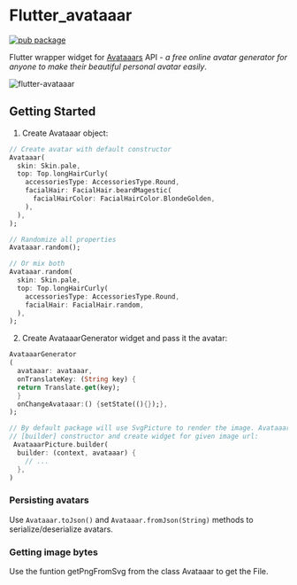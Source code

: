 # Flutter_avataaar

[![pub package](https://img.shields.io/pub/v/avataaar_image_2.svg)](https://pub.dartlang.org/packages/avataaar_image_2)

Flutter wrapper widget for [Avataaars](https://getavataaars.com/) API - *a free online avatar generator for anyone to make their beautiful personal avatar easily*.

![flutter-avataaar](https://user-images.githubusercontent.com/45365279/146657228-b7d5fd77-543c-4a48-b81a-4e4c11956be5.gif)

## Getting Started

1. Create Avataaar object:
```Dart
// Create avatar with default constructor
Avataaar(
  skin: Skin.pale,
  top: Top.longHairCurly(
    accessoriesType: AccessoriesType.Round,
    facialHair: FacialHair.beardMagestic(
      facialHairColor: FacialHairColor.BlondeGolden,
    ),
  ),
);

// Randomize all properties
Avataaar.random();

// Or mix both
Avataaar.random(
  skin: Skin.pale,
  top: Top.longHairCurly(
    accessoriesType: AccessoriesType.Round,
    facialHair: FacialHair.random,
  ),
);
```

2. Create AvataaarGenerator widget and pass it the avatar:

```Dart
AvataaarGenerator
(
  avataaar: avataaar,
  onTranslateKey: (String key) {
  return Translate.get(key);
  }
  onChangeAvataaar:() {setState((){});},
);

// By default package will use SvgPicture to render the image. AvataaarPicture could be used to create a custom
// [builder] constructor and create widget for given image url:
 AvataaarPicture.builder(
  builder: (context, avataaar) {
    // ...
  },
)
```

### Persisting avatars

Use `Avataaar.toJson()` and `Avataaar.fromJson(String)` methods to serialize/deserialize avatars.

### Getting image bytes

Use the funtion getPngFromSvg from the class Avataaar to get the File.

